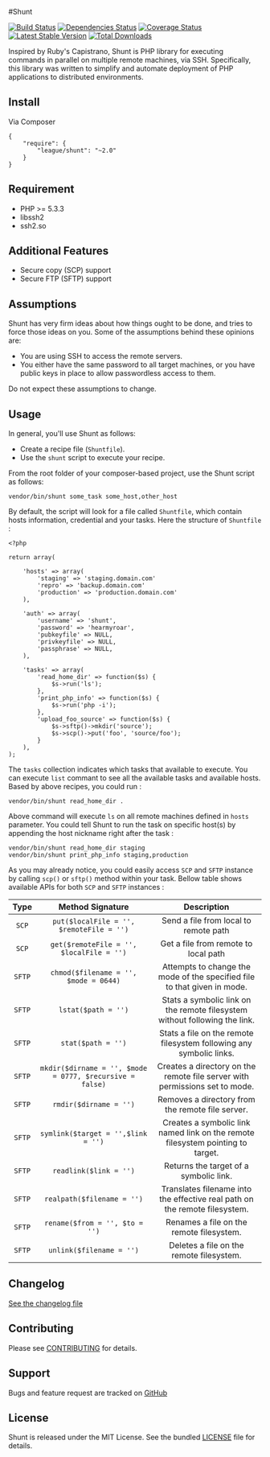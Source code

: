 #Shunt

[![Build Status](https://secure.travis-ci.org/php-loep/shunt.png?branch=master)](http://travis-ci.org/php-loep/shunt) [![Dependencies Status](https://d2xishtp1ojlk0.cloudfront.net/d/6064030)](http://depending.in/php-loep/shunt) [![Coverage Status](https://coveralls.io/repos/php-loep/shunt/badge.png?branch=master)](https://coveralls.io/r/php-loep/shunt?branch=master) [![Latest Stable Version](https://poser.pugx.org/league/shunt/v/stable.png)](https://packagist.org/packages/league/shunt) [![Total Downloads](https://poser.pugx.org/league/shunt/downloads.png)](https://packagist.org/packages/league/shunt)

Inspired by Ruby's Capistrano, Shunt is PHP library for executing commands in parallel on multiple remote machines, via SSH. Specifically, this library was written to simplify and automate deployment of PHP applications to distributed environments.

## Install

Via Composer

    {
        "require": {
            "league/shunt": "~2.0"
        }
    }
    
## Requirement

* PHP >= 5.3.3
* libssh2
* ssh2.so

## Additional Features

* Secure copy (SCP) support
* Secure FTP (SFTP) support

## Assumptions

Shunt has very firm ideas about how things ought to be done, and tries to force those ideas on you. Some of the assumptions behind these opinions are:

* You are using SSH to access the remote servers.
* You either have the same password to all target machines, or you have public keys in place to allow passwordless access to them.

Do not expect these assumptions to change.

## Usage
In general, you'll use Shunt as follows:

* Create a recipe file (`Shuntfile`).
* Use the `shunt` script to execute your recipe.

From the root folder of your composer-based project, use the Shunt script as follows:

	vendor/bin/shunt some_task some_host,other_host

By default, the script will look for a file called `Shuntfile`, which contain hosts information, credential and your tasks. Here the structure of `Shuntfile` :

	<?php

	return array(

		'hosts' => array(
			'staging' => 'staging.domain.com'
			'repro' => 'backup.domain.com'
			'production' => 'production.domain.com'
		),

		'auth' => array(
			'username' => 'shunt',
			'password' => 'hearmyroar',
			'pubkeyfile' => NULL,
			'privkeyfile' => NULL,
			'passphrase' => NULL,
		),

		'tasks' => array(
			'read_home_dir' => function($s) {
				$s->run('ls');
			},
			'print_php_info' => function($s) {
				$s->run('php -i');
			},
			'upload_foo_source' => function($s) {
				$s->sftp()->mkdir('source');
				$s->scp()->put('foo', 'source/foo');
			}
		),
	);

The `tasks` collection indicates which tasks that available to execute. You can execute `list` commant to see all the available tasks and available hosts. Based by above recipes, you could run :

	vendor/bin/shunt read_home_dir .

Above command will execute `ls` on all remote machines defined in `hosts` parameter. You could tell Shunt to run the task on specific host(s) by appending the host nickname right after the task :

	vendor/bin/shunt read_home_dir staging
	vendor/bin/shunt print_php_info staging,production

As you may already notice, you could easily access `SCP` and `SFTP` instance by calling `scp()` or `sftp()` method within your task. Bellow table shows available APIs for both `SCP` and `SFTP` instances :

| Type | Method Signature | Description
| :---: | :---: | :---: |
| `SCP` | `put($localFile = '', $remoteFile = '')` | Send a file from local to remote path |
| `SCP` | `get($remoteFile = '', $localFile = '')` | Get a file from remote to local path |
| `SFTP` | `chmod($filename = '', $mode = 0644)` | Attempts to change the mode of the specified file to that given in mode. |
| `SFTP` | `lstat($path = '')` | Stats a symbolic link on the remote filesystem without following the link. |
| `SFTP` | `stat($path = '')` | Stats a file on the remote filesystem following any symbolic links. |
| `SFTP` | `mkdir($dirname = '', $mode = 0777, $recursive = false)` | Creates a directory on the remote file server with permissions set to mode. |
| `SFTP` | `rmdir($dirname = '')` | Removes a directory from the remote file server. |
| `SFTP` | `symlink($target = '',$link = '')` | Creates a symbolic link named link on the remote filesystem pointing to target. |
| `SFTP` | `readlink($link = '')` | Returns the target of a symbolic link. |
| `SFTP` | `realpath($filename = '')` | Translates filename into the effective real path on the remote filesystem. |
| `SFTP` | `rename($from = '', $to = '')` | Renames a file on the remote filesystem. |
| `SFTP` | `unlink($filename = '')` | Deletes a file on the remote filesystem. |


Changelog
---------

[See the changelog file](https://github.com/php-loep/shunt/blob/master/CHANGELOG.md)

Contributing
------------

Please see [CONTRIBUTING](https://github.com/php-loep/shunt/blob/master/CONTRIBUTING.md) for details.

Support
-------

Bugs and feature request are tracked on [GitHub](https://github.com/php-loep/shunt/issues)


License
-------

Shunt is released under the MIT License. See the bundled
[LICENSE](https://github.com/php-loep/shunt/blob/master/LICENSE) file for details.
